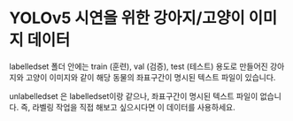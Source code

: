 # YOLOv5 시연을 위한 강아지/고양이 이미지 데이터

labelledset 폴더 안에는 train (훈련), val (검증), test (테스트) 용도로 만들어진 강아지와 고양이 이미지와 같이 해당 동물의 좌표구간이 명시된 텍스트 파일이 있습니다.

unlabelledset 은 labelledset이랑 같으나, 좌표구간이 명시된 텍스트 파일이 없습니다. 즉, 라벨링 작업을 직접 해보고 싶으시다면 이 데이터를 사용하세요.
